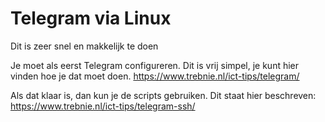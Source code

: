# Telegram via Linux
Dit is zeer snel en makkelijk te doen

Je moet als eerst Telegram configureren. Dit is vrij simpel, je kunt hier vinden hoe je dat moet doen.
https://www.trebnie.nl/ict-tips/telegram/

Als dat klaar is, dan kun je de scripts gebruiken. Dit staat hier beschreven:
https://www.trebnie.nl/ict-tips/telegram-ssh/

